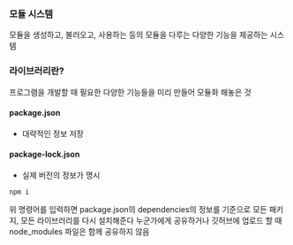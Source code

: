 ### 모듈 시스템
모듈을 생성하고, 불러오고, 사용하는 등의 모듈을 다루는 다양한 기능을 제공하는 시스템  

### 라이브러리란? 
프로그램을 개발할 때 필요한 다양한 기능들을 미리 만들어 모듈화 해놓은 것

#### package.json
- 대략적인 정보 저장
#### package-lock.json 
- 실제 버전의 정보가 명시

```Terminal
npm i
```
위 명령어를 입력하면 package.json의 dependencies의 정보를 기준으로 모든 패키지, 모든 라이브러리를 다시 설치해준다
누군가에게 공유하거나 깃허브에 업로드 할 때 node_modules 파일은 함께 공유하지 않음